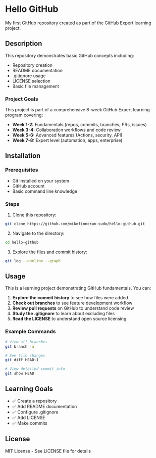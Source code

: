 # Hello GitHub

My first GitHub repository created as part of the GitHub Expert learning project.

## Description
This repository demonstrates basic GitHub concepts including:
- Repository creation
- README documentation
- .gitignore usage
- LICENSE selection
- Basic file management

### Project Goals
This project is part of a comprehensive 8-week GitHub Expert learning program covering:
- **Week 1-2:** Fundamentals (repos, commits, branches, PRs, issues)
- **Week 3-4:** Collaboration workflows and code review
- **Week 5-6:** Advanced features (Actions, security, API)
- **Week 7-8:** Expert level (automation, apps, enterprise)

## Installation

### Prerequisites
- Git installed on your system
- GitHub account
- Basic command line knowledge

### Steps
1. Clone this repository:
```bash
git clone https://github.com/mikefinneran-sudo/hello-github.git
```

2. Navigate to the directory:
```bash
cd hello-github
```

3. Explore the files and commit history:
```bash
git log --oneline --graph
```

## Usage

This is a learning project demonstrating GitHub fundamentals. You can:

1. **Explore the commit history** to see how files were added
2. **Check out branches** to see feature development workflow
3. **Review pull requests** on GitHub to understand code review
4. **Study the .gitignore** to learn about excluding files
5. **Read the LICENSE** to understand open source licensing

### Example Commands
```bash
# View all branches
git branch -a

# See file changes
git diff HEAD~1

# View detailed commit info
git show HEAD
```

## Learning Goals
- ✅ Create a repository
- ✅ Add README documentation
- ✅ Configure .gitignore
- ✅ Add LICENSE
- ✅ Make commits

## License
MIT License - See LICENSE file for details
